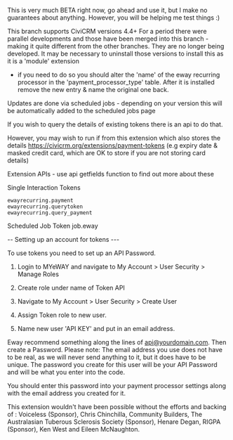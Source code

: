 This is very much BETA right now, go ahead and use it, but I make no guarantees about anything.
However, you will be helping me test things :)

This branch supports CiviCRM versions 4.4+ For a period there were parallel developments and those
have been merged into this branch - making it quite different from the other branches. They are no longer
being developed. It may be necessary to uninstall those versions to install this as it is a 'module' extension
- if you need to do so you should alter the 'name' of the eway recurring processor in the 'payment_processor_type'
table. After it is installed remove the new entry & name the original one back.

Updates are done via scheduled jobs - depending on your version this will be automatically added to the scheduled jobs page

If you wish to query the details of existing tokens there is an api to do that.

However, you may wish to run if from this extension which also stores the details https://civicrm.org/extensions/payment-tokens
(e.g expiry date & masked credit card, which are OK to store if you are not storing card details)

Extension APIs - use api getfields function to find out more about these

  Single Interaction Tokens

    ewayrecurring.payment
    ewayrecurring.querytoken
    ewayrecurring.query_payment

  Scheduled Job Token
    job.eway


-- Setting up an account for tokens ---

To use tokens you need to set up an  API Password.


1. Login to MYeWAY and navigate to My Account > User Security > Manage Roles

2. Create role under name of Token API

3. Navigate to My Account > User Security > Create User

4. Assign Token role to new user.

5. Name new user 'API KEY' and put in an email address.

Eway recommend something along the lines of api@yourdomain.com.
Then create a Password.
Please note: The email address you use does not have to be real, as we will never send anything to it, but it does have to be unique.
The password you create for this user will be your API Password and will be what you enter into the code.

You should enter this password into your payment processor settings along with the email address you created for it.

This extension wouldn't have been possible without the efforts and backing of : Voiceless (Sponsor), Chris Chinchilla, 
Community Builders, The Australasian Tuberous Sclerosis Society (Sponsor), Henare Degan, RIGPA (Sponsor), 
Ken West and Eileen McNaughton.

